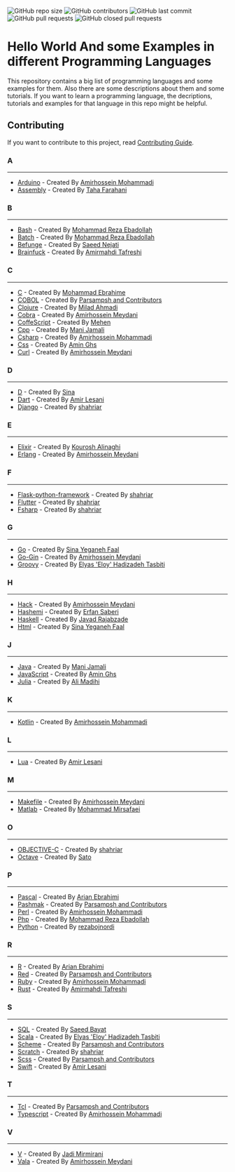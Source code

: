 <p>
<img alt="GitHub repo size" src="https://img.shields.io/github/repo-size/BlackIQ/Hello-World">
<img alt="GitHub contributors" src="https://img.shields.io/github/contributors/BlackIQ/Hello-World">
<img alt="GitHub last commit" src="https://img.shields.io/github/last-commit/BlackIQ/Hello-World">
<img alt="GitHub pull requests" src="https://img.shields.io/github/issues-pr/BlackIQ/Hello-World">
<img alt="GitHub closed pull requests" src="https://img.shields.io/github/issues-pr-closed/BlackIQ/Hello-World">
</p>

# Hello World And some Examples in different Programming Languages

This repository contains a big list of programming languages and some examples for them. Also there are some descriptions about them and some tutorials. If you want to learn a programming language, the decriptions, tutorials and examples for that language in this repo might be helpful.

## Contributing
If you want to contribute to this project, read [Contributing Guide](CONTRIBUTING.md).


### A

---

- [Arduino](/Arduino) - Created By [Amirhossein Mohammadi](https://github.com/BlackIQ)
- [Assembly](/Assembly) - Created By [Taha Farahani](https://github.com/tahacodes)


### B

---

- [Bash](/Bash) - Created By [Mohammad Reza Ebadollah](https://github.com/ebad84)
- [Batch](/Batch) - Created By [Mohammad Reza Ebadollah](https://github.com/ebad84)
- [Befunge](/Befunge) - Created By [Saeed Nejati](https://github.com/saeednj)
- [Brainfuck](/Brainfuck) - Created By [Amirmahdi Tafreshi](https://github.com/mr-tafreshi)


### C

---

- [C](/C) - Created By [Mohammad Ebrahime](https://github.com/moheb2000)
- [COBOL](/COBOL) - Created By [Parsampsh and Contributors](https://github.com/pashmaklang)
- [Clojure](/Clojure) - Created By [Milad Ahmadi](https://github.com/Mildroid)
- [Cobra](/Cobra) - Created By [Amirhossein Meydani](https://github.com/amireshoon)
- [CoffeScript](/CoffeScript) - Created By [Mehen](https://github.com/mehanalavimajd)
- [Cpp](/Cpp) - Created By [Mani Jamali](https://github.com/manijamali2003)
- [Csharp](/Csharp) - Created By [Amirhossein Mohammadi](https://github.com/BlackIQ)
- [Css](/Css) - Created By [Amin Ghs](https://github.com/aminghs)
- [Curl](/Curl) - Created By [Amirhossein Meydani](https://github.com/amireshoon)


### D

---

- [D](/D) - Created By [Sina](https://github.com/sina-devel)
- [Dart](/Dart) - Created By [Amir Lesani](https://github.com/xenups)
- [Django](/Django) - Created By [shahriar](https://github.com/shahriaarrr)


### E

---

- [Elixir](/Elixir) - Created By [Kourosh Alinaghi](https://github.com/KouroshAlinaghi)
- [Erlang](/Erlang) - Created By [Amirhossein Meydani](https://github.com/amireshoon)


### F

---

- [Flask-python-framework](/Flask-python-framework) - Created By [shahriar](https://github.com/shahriaarrr)
- [Flutter](/Flutter) - Created By [shahriar](https://github.com/shahriaarrr)
- [Fsharp](/Fsharp) - Created By [shahriar](https://github.com/shahriaarrr)


### G

---

- [Go](/Go) - Created By [Sina Yeganeh Faal](https://github.com/SinaYeganeh0-0)
- [Go-Gin](/Go-Gin) - Created By [Amirhossein Meydani](https://github.com/amireshoon)
- [Groovy](/Groovy) - Created By [Elyas 'Eloy' Hadizadeh Tasbiti](https://github.com/elyashadizadeh)


### H

---

- [Hack](/Hack) - Created By [Amirhossein Meydani](https://github.com/amireshoon)
- [Hashemi](/Hashemi) - Created By [Erfan Saberi](https://github.com/erfansaberi)
- [Haskell](/Haskell) - Created By [Javad Rajabzade](https://github.com/Ja7adR)
- [Html](/Html) - Created By [Sina Yeganeh Faal](https://github.com/SinaYeganeh0-0)


### J

---

- [Java](/Java) - Created By [Mani Jamali](https://github.com/manijamali2003)
- [JavaScript](/JavaScript) - Created By [Amin Ghs](https://github.com/aminghs)
- [Julia](/Julia) - Created By [Ali Madihi](https://github.com/mrunderline)


### K

---

- [Kotlin](/Kotlin) - Created By [Amirhossein Mohammadi](https://github.com/BlackIQ)


### L

---

- [Lua](/Lua) - Created By [Amir Lesani](https://github.com/xenups)


### M

---

- [Makefile](/Makefile) - Created By [Amirhossein Meydani](https://github.com/amireshoon)
- [Matlab](/Matlab) - Created By [Mohammad Mirsafaei](https://github.com/MohammadMirsafaei)


### O

---

- [OBJECTIVE-C](/OBJECTIVE-C) - Created By [shahriar](https://github.com/shahriaarrr)
- [Octave](/Octave) - Created By [Sato](https://github.com/satocoder)


### P

---

- [Pascal](/Pascal) - Created By [Arian Ebrahimi](https://github.com/ribrea)
- [Pashmak](/Pashmak) - Created By [Parsampsh and Contributors](https://github.com/pashmaklang)
- [Perl](/Perl) - Created By [Amirhossein Mohammadi](https://github.com/BlackIQ)
- [Php](/Php) - Created By [Mohammad Reza Ebadollah](https://github.com/ebad84)
- [Python](/Python) - Created By [rezabojnordi](https://github.com/rezabojnordi)


### R

---

- [R](/R) - Created By [Arian Ebrahimi](https://github.com/ribrea)
- [Red](/Red) - Created By [Parsampsh and Contributors](https://github.com/pashmaklang)
- [Ruby](/Ruby) - Created By [Amirhossein Mohammadi](https://github.com/BlackIQ)
- [Rust](/Rust) - Created By [Amirmahdi Tafreshi](https://github.com/mr-tafreshi)


### S

---

- [SQL](/SQL) - Created By [Saeed Bayat](https://github.com/01shadowalker01)
- [Scala](/Scala) - Created By [Elyas 'Eloy' Hadizadeh Tasbiti](https://github.com/elyashadizadeh)
- [Scheme](/Scheme) - Created By [Parsampsh and Contributors](https://github.com/pashmaklang)
- [Scratch](/Scratch) - Created By [shahriar](https://github.com/shahriaarrr)
- [Scss](/Scss) - Created By [Parsampsh and Contributors](https://github.com/pashmaklang)
- [Swift](/Swift) - Created By [Amir Lesani](https://github.com/xenups)


### T

---

- [Tcl](/Tcl) - Created By [Parsampsh and Contributors](https://github.com/pashmaklang)
- [Typescript](/Typescript) - Created By [Amirhossein Mohammadi](https://github.com/BlackIQ)


### V

---

- [V](/V) - Created By [Jadi Mirmirani](https://github.com/jadijadi)
- [Vala](/Vala) - Created By [Amirhossein Meydani](https://github.com/amireshoon)
